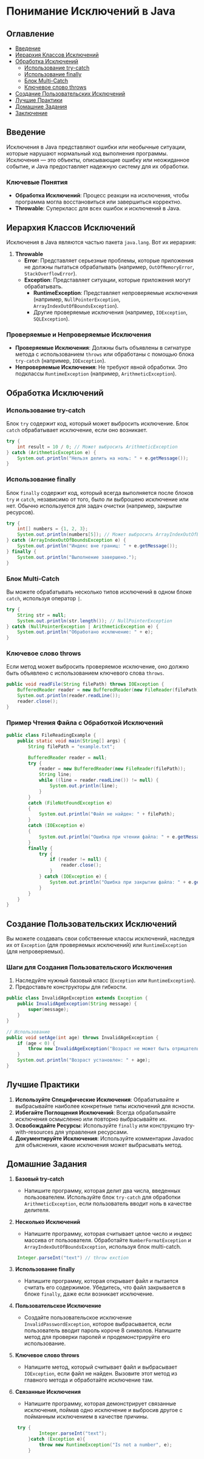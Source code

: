 # Понимание Исключений в Java

## Оглавление
- [Введение](#введение)
- [Иерархия Классов Исключений](#иерархия-классов-исключений)
- [Обработка Исключений](#обработка-исключений)
    - [Использование try-catch](#использование-try-catch)
    - [Использование finally](#использование-finally)
    - [Блок Multi-Catch](#блок-multi-catch)
    - [Ключевое слово throws](#ключевое-слово-throws)
- [Создание Пользовательских Исключений](#создание-пользовательских-исключений)
- [Лучшие Практики](#лучшие-практики)
- [Домашние Задания](#домашние-задания)
- [Заключение](#заключение)

## Введение
Исключения в Java представляют ошибки или необычные ситуации, которые нарушают нормальный ход выполнения программы. Исключения — это объекты, описывающие ошибку или неожиданное событие, и Java предоставляет надежную систему для их обработки.

### Ключевые Понятия
- **Обработка Исключений**: Процесс реакции на исключения, чтобы программа могла восстановиться или завершиться корректно.
- **Throwable**: Суперкласс для всех ошибок и исключений в Java.

## Иерархия Классов Исключений

Исключения в Java являются частью пакета `java.lang`. Вот их иерархия:

1. **Throwable**
    - **Error**: Представляет серьезные проблемы, которые приложения не должны пытаться обрабатывать (например, `OutOfMemoryError`, `StackOverflowError`).
    - **Exception**: Представляет ситуации, которые приложения могут обрабатывать.
        - **RuntimeException**: Представляет непроверяемые исключения (например, `NullPointerException`, `ArrayIndexOutOfBoundsException`).
        - Другие проверяемые исключения (например, `IOException`, `SQLException`).

### Проверяемые и Непроверяемые Исключения
- **Проверяемые Исключения**: Должны быть объявлены в сигнатуре метода с использованием `throws` или обработаны с помощью блока `try-catch` (например, `IOException`).
- **Непроверяемые Исключения**: Не требуют явной обработки. Это подклассы `RuntimeException` (например, `ArithmeticException`).

## Обработка Исключений

### Использование try-catch
Блок `try` содержит код, который может выбросить исключение. Блок `catch` обрабатывает исключение, если оно возникает.

```java
try {
    int result = 10 / 0; // Может выбросить ArithmeticException
} catch (ArithmeticException e) {
    System.out.println("Нельзя делить на ноль: " + e.getMessage());
}
```

### Использование finally
Блок `finally` содержит код, который всегда выполняется после блоков `try` и `catch`, независимо от того, было ли выброшено исключение или нет. Обычно используется для задач очистки (например, закрытие ресурсов).

```java
try {
    int[] numbers = {1, 2, 3};
    System.out.println(numbers[5]); // Может выбросить ArrayIndexOutOfBoundsException
} catch (ArrayIndexOutOfBoundsException e) {
    System.out.println("Индекс вне границ: " + e.getMessage());
} finally {
    System.out.println("Выполнение завершено.");
}
```

### Блок Multi-Catch
Вы можете обрабатывать несколько типов исключений в одном блоке `catch`, используя оператор `|`.

```java
try {
    String str = null;
    System.out.println(str.length()); // NullPointerException
} catch (NullPointerException | ArithmeticException e) {
    System.out.println("Обработано исключение: " + e);
}
```

### Ключевое слово throws
Если метод может выбросить проверяемое исключение, оно должно быть объявлено с использованием ключевого слова `throws`.

```java
public void readFile(String filePath) throws IOException {
    BufferedReader reader = new BufferedReader(new FileReader(filePath));
    System.out.println(reader.readLine());
    reader.close();
}
```

### Пример Чтения Файла с Обработкой Исключений

```java
public class FileReadingExample {
    public static void main(String[] args) {
        String filePath = "example.txt";

        BufferedReader reader = null;
        try {
            reader = new BufferedReader(new FileReader(filePath));
            String line;
            while ((line = reader.readLine()) != null) {
                System.out.println(line);
            }
        }
        catch (FileNotFoundException e)
        {
            System.out.println("Файл не найден: " + filePath);
        }
        catch (IOException e)
        {
            System.out.println("Ошибка при чтении файла: " + e.getMessage());
        }
        finally {
            try {
                if (reader != null) {
                    reader.close();
                }
            } catch (IOException e) {
                System.out.println("Ошибка при закрытии файла: " + e.getMessage());
            }
        }
    }
}
```

## Создание Пользовательских Исключений
Вы можете создавать свои собственные классы исключений, наследуя их от `Exception` (для проверяемых исключений) или `RuntimeException` (для непроверяемых).

### Шаги для Создания Пользовательского Исключения
1. Наследуйте нужный базовый класс (`Exception` или `RuntimeException`).
2. Предоставьте конструкторы для гибкости.

```java
public class InvalidAgeException extends Exception {
    public InvalidAgeException(String message) {
        super(message);
    }
}

// Использование
public void setAge(int age) throws InvalidAgeException {
    if (age < 0) {
        throw new InvalidAgeException("Возраст не может быть отрицательным.");
    }
    System.out.println("Возраст установлен: " + age);
}
```

## Лучшие Практики
1. **Используйте Специфические Исключения**: Обрабатывайте и выбрасывайте наиболее конкретные типы исключений для ясности.
2. **Избегайте Поглощения Исключений**: Всегда обрабатывайте исключения осмысленно или повторно выбрасывайте их.
3. **Освобождайте Ресурсы**: Используйте `finally` или конструкцию try-with-resources для управления ресурсами.
4. **Документируйте Исключения**: Используйте комментарии Javadoc для объяснения, какие исключения может выбрасывать метод.

## Домашние Задания

1. **Базовый try-catch**
    - Напишите программу, которая делит два числа, введенных пользователем. Используйте блок `try-catch` для обработки `ArithmeticException`, если пользователь вводит ноль в качестве делителя.

2. **Несколько Исключений**
    - Напишите программу, которая считывает целое число и индекс массива от пользователя. Обработайте `NumberFormatException` и `ArrayIndexOutOfBoundsException`, используя блок multi-catch.

```java
    Integer.parseInt("text") // throw exction
```

3. **Использование finally**
    - Напишите программу, которая открывает файл и пытается считать его содержимое. Убедитесь, что файл закрывается в блоке `finally`, даже если возникает исключение.

4. **Пользовательское Исключение**
    - Создайте пользовательское исключение `InvalidPasswordException`, которое выбрасывается, если пользователь вводит пароль короче 8 символов. Напишите метод для проверки паролей и продемонстрируйте его использование.

5. **Ключевое слово throws**
    - Напишите метод, который считывает файл и выбрасывает `IOException`, если файл не найден. Вызовите этот метод из главного метода и обработайте исключение там.

6. **Связанные Исключения**
    - Напишите программу, которая демонстрирует связанные исключения, поймав одно исключение и выбросив другое с пойманным исключением в качестве причины.
```java
    try {
            Integer.parseInt("text");
        }catch (Exception e){
            throw new RuntimeException("Is not a number", e);
        }
```
